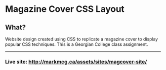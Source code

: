 # Magazine Cover CSS Layout

## What?
Website design created using CSS to replicate a magazine cover to display popular CSS techniques. This is a Georgian College class assignment.


---
### Live site: http://markmcg.ca/assets/sites/magcover-site/
